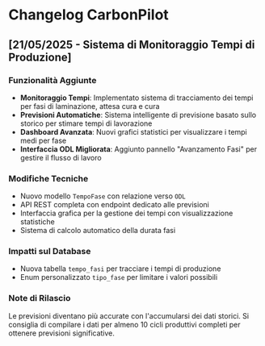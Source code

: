 # Changelog CarbonPilot

## [21/05/2025 - Sistema di Monitoraggio Tempi di Produzione]

### Funzionalità Aggiunte
- **Monitoraggio Tempi**: Implementato sistema di tracciamento dei tempi per fasi di laminazione, attesa cura e cura
- **Previsioni Automatiche**: Sistema intelligente di previsione basato sullo storico per stimare tempi di lavorazione
- **Dashboard Avanzata**: Nuovi grafici statistici per visualizzare i tempi medi per fase
- **Interfaccia ODL Migliorata**: Aggiunto pannello "Avanzamento Fasi" per gestire il flusso di lavoro

### Modifiche Tecniche
- Nuovo modello `TempoFase` con relazione verso `ODL`
- API REST completa con endpoint dedicato alle previsioni
- Interfaccia grafica per la gestione dei tempi con visualizzazione statistiche
- Sistema di calcolo automatico della durata fasi

### Impatti sul Database
- Nuova tabella `tempo_fasi` per tracciare i tempi di produzione 
- Enum personalizzato `tipo_fase` per limitare i valori possibili

### Note di Rilascio
Le previsioni diventano più accurate con l'accumularsi dei dati storici. Si consiglia di compilare i dati per almeno 10 cicli produttivi completi per ottenere previsioni significative. 